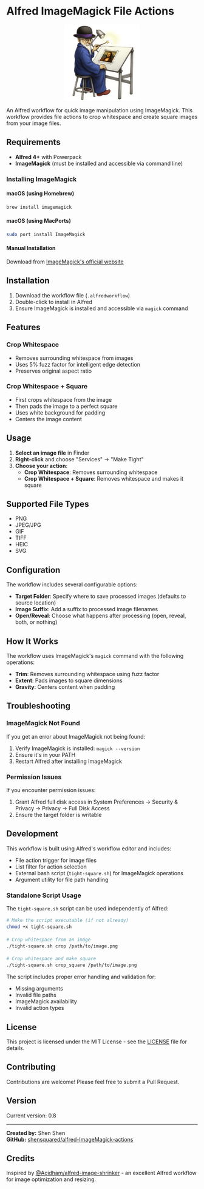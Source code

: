# Alfred ImageMagick File Actions

<div align="center">
  <img src="icon.png" alt="Alfred ImageMagick Workflow" width="200">
</div>

An Alfred workflow for quick image manipulation using ImageMagick. This workflow provides file actions to crop whitespace and create square images from your image files.

## Requirements

- **Alfred 4+** with Powerpack
- **ImageMagick** (must be installed and accessible via command line)

### Installing ImageMagick

#### macOS (using Homebrew)
```bash
brew install imagemagick
```

#### macOS (using MacPorts)
```bash
sudo port install ImageMagick
```

#### Manual Installation
Download from [ImageMagick's official website](https://imagemagick.org/script/download.php#macosx)

## Installation

1. Download the workflow file (`.alfredworkflow`)
2. Double-click to install in Alfred
3. Ensure ImageMagick is installed and accessible via `magick` command

## Features

### Crop Whitespace
- Removes surrounding whitespace from images
- Uses 5% fuzz factor for intelligent edge detection
- Preserves original aspect ratio

### Crop Whitespace + Square
- First crops whitespace from the image
- Then pads the image to a perfect square
- Uses white background for padding
- Centers the image content

## Usage

1. **Select an image file** in Finder
2. **Right-click** and choose "Services" → "Make Tight"
3. **Choose your action**:
   - **Crop Whitespace**: Removes surrounding whitespace
   - **Crop Whitespace + Square**: Removes whitespace and makes it square

## Supported File Types

- PNG
- JPEG/JPG
- GIF
- TIFF
- HEIC
- SVG

## Configuration

The workflow includes several configurable options:

- **Target Folder**: Specify where to save processed images (defaults to source location)
- **Image Suffix**: Add a suffix to processed image filenames
- **Open/Reveal**: Choose what happens after processing (open, reveal, both, or nothing)

## How It Works

The workflow uses ImageMagick's `magick` command with the following operations:

- **Trim**: Removes surrounding whitespace using fuzz factor
- **Extent**: Pads images to square dimensions
- **Gravity**: Centers content when padding

## Troubleshooting

### ImageMagick Not Found
If you get an error about ImageMagick not being found:

1. Verify ImageMagick is installed: `magick --version`
2. Ensure it's in your PATH
3. Restart Alfred after installing ImageMagick

### Permission Issues
If you encounter permission issues:

1. Grant Alfred full disk access in System Preferences → Security & Privacy → Privacy → Full Disk Access
2. Ensure the target folder is writable

## Development

This workflow is built using Alfred's workflow editor and includes:

- File action trigger for image files
- List filter for action selection
- External bash script (`tight-square.sh`) for ImageMagick operations
- Argument utility for file path handling

### Standalone Script Usage

The `tight-square.sh` script can be used independently of Alfred:

```bash
# Make the script executable (if not already)
chmod +x tight-square.sh

# Crop whitespace from an image
./tight-square.sh crop /path/to/image.png

# Crop whitespace and make square
./tight-square.sh crop_square /path/to/image.png
```

The script includes proper error handling and validation for:
- Missing arguments
- Invalid file paths
- ImageMagick availability
- Invalid action types

## License

This project is licensed under the MIT License - see the [LICENSE](LICENSE) file for details.

## Contributing

Contributions are welcome! Please feel free to submit a Pull Request.

## Version

Current version: 0.8

---

**Created by:** Shen Shen  
**GitHub:** [shensquared/alfred-ImageMagick-actions](https://github.com/shensquared/alfred-ImageMagick-actions)

## Credits

Inspired by [@Acidham/alfred-image-shrinker](https://github.com/Acidham/alfred-image-shrinker) - an excellent Alfred workflow for image optimization and resizing. 